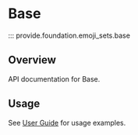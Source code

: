 # Base

::: provide.foundation.emoji_sets.base

## Overview

API documentation for Base.

## Usage

See [User Guide](../../guide/index.md) for usage examples.
